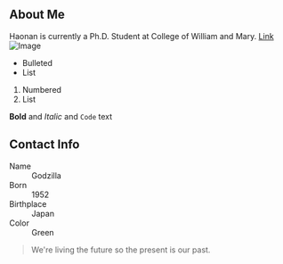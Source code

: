 ## About Me
Haonan is currently a Ph.D. Student at College of William and Mary.
[Link](url)
![Image](src)

- Bulleted
- List

1. Numbered
2. List

**Bold** and _Italic_ and `Code` text

## Contact Info
<dl>
<dt>Name</dt>
<dd>Godzilla</dd>
<dt>Born</dt>
<dd>1952</dd>
<dt>Birthplace</dt>
<dd>Japan</dd>
<dt>Color</dt>
<dd>Green</dd>
</dl>

> We're living the future so the present is our past.
